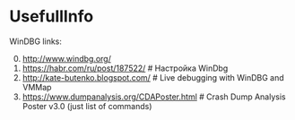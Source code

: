 # UsefullInfo

WinDBG links:
  
  0. http://www.windbg.org/
  1. https://habr.com/ru/post/187522/ # Настройка WinDbg
  2. http://kate-butenko.blogspot.com/ # Live debugging with WinDBG and VMMap
  3. https://www.dumpanalysis.org/CDAPoster.html # Crash Dump Analysis Poster v3.0 (just list of commands)
